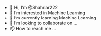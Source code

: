 - 👋 Hi, I’m @Shahriar222
- 👀 I’m interested in Machine Learning
- 🌱 I’m currently learning Machine Learning
- 💞️ I’m looking to collaborate on ...
- 📫 How to reach me ...

<!---
Shahriar222/Shahriar222 is a ✨ special ✨ repository because its `README.md` (this file) appears on your GitHub profile.
You can click the Preview link to take a look at your changes.
--->
